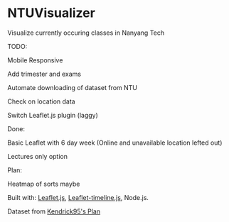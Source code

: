 # NTUVisualizer
Visualize currently occuring classes in Nanyang Tech



TODO:

Mobile Responsive

Add trimester and exams

Automate downloading of dataset from NTU

Check on location data

Switch Leaflet.js plugin (laggy)



Done:

Basic Leaflet with 6 day week (Online and unavailable location lefted out)

Lectures only option



Plan:

Heatmap of sorts maybe



Built with: [Leaflet.js](https://github.com/Leaflet/Leaflet), [Leaflet-timeline.js](https://github.com/skeate/Leaflet.timeline), Node.js.

Dataset from [Kendrick95's Plan](https://github.com/kenrick95/plan/tree/master/back_end/data/parsed/json)
